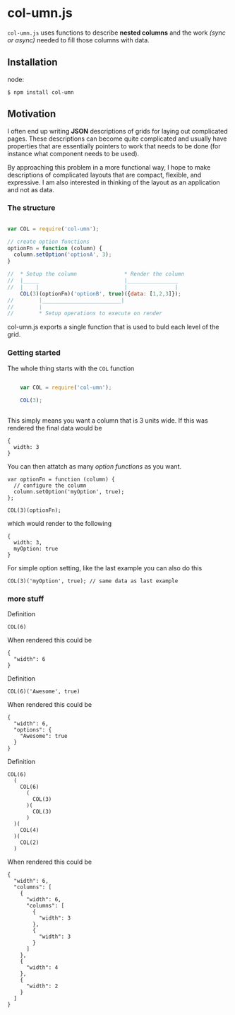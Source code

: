 col-umn.js
==========

``col-umn.js`` uses functions to describe __nested columns__ and the work _(sync or async)_ needed to fill those columns with data.

## Installation

node:

```
$ npm install col-umn
```

## Motivation

I often end up writing __JSON__ descriptions of grids for laying out complicated pages. These descriptions can become quite complicated and usually have properties that are essentially pointers to work that needs to be done (for instance what component needs to be used).

By approaching this problem in a more functional way, I hope to make descriptions of complicated layouts that are  compact, flexible, and expressive. I am also interested in thinking of the layout as an application and not as data.

### The structure

```js

var COL = require('col-umn');

// create option functions
optionFn = function (column) {
  column.setOption('optionA', 3);
}

//  * Setup the column               * Render the column
//  |_____                           |________________
//  |    |                           |               |
    COL(3)(optionFn)('optionB', true)({data: [1,2,3]});
//        |_________________________|
//        |
//        * Setup operations to execute on render

```

col-umn.js exports a single function that is used to buld each level of the grid. 

### Getting started

The whole thing starts with the ``COL`` function

```js

    var COL = require('col-umn');
    
    COL(3);
    
```
    
This simply means you want a column that is 3 units wide. If this was rendered the final data would be

    {
      width: 3
    }

You can then attatch as many _option functions_ as you want.

    var optionFn = function (column) {
      // configure the column
      column.setOption('myOption', true);
    };
    
    COL(3)(optionFn);
    
which would render to the following

    {
      width: 3,
      myOption: true
    }
    
For simple option setting, like the last example you can also do this

    COL(3)('myOption', true); // same data as last example

### more stuff

Definition

    COL(6)

When rendered this could be

    {
      "width": 6
    }

Definition

    COL(6)('Awesome', true)

When rendered this could be

    {
      "width": 6,
      "options": {
        "Awesome": true
      }
    }

Definition

    COL(6)
      (
        COL(6)
          (
            COL(3)
          )(
            COL(3)
          )
      )(
        COL(4)
      )(
        COL(2)
      )

When rendered this could be

    {
      "width": 6,
      "columns": [
        {
          "width": 6,
          "columns": [
            {
              "width": 3
            },
            {
              "width": 3
            }
          ]
        },
        {
          "width": 4
        },
        {
          "width": 2
        }
      ]
    }





    




